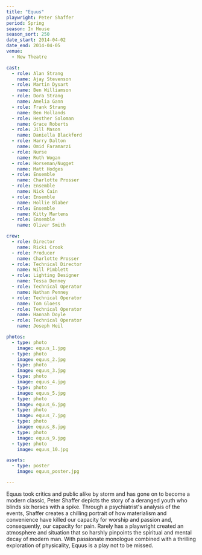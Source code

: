 ```yaml
---
title: "Equus"
playwright: Peter Shaffer
period: Spring
season: In House
season_sort: 250
date_start: 2014-04-02
date_end: 2014-04-05
venue:
  - New Theatre

cast:
  - role: Alan Strang
    name: Ajay Stevenson
  - role: Martin Dysart
    name: Ben Williamson
  - role: Dora Strang
    name: Amelia Gann
  - role: Frank Strang
    name: Ben Hollands
  - role: Hesther Soloman
    name: Grace Roberts
  - role: Jill Mason
    name: Daniella Blackford
  - role: Harry Dalton
    name: Omid Faramarzi
  - role: Nurse
    name: Ruth Wogan
  - role: Horseman/Nugget
    name: Matt Hodges
  - role: Ensemble
    name: Charlotte Prosser
  - role: Ensemble
    name: Nick Cain
  - role: Ensemble
    name: Hollie Blaber
  - role: Ensemble
    name: Kitty Martens
  - role: Ensemble
    name: Oliver Smith

crew:
  - role: Director
    name: Ricki Crook
  - role: Producer
    name: Charlotte Prosser
  - role: Technical Director
    name: Will Pimblett
  - role: Lighting Designer
    name: Tessa Denney
  - role: Technical Operator
    name: Nathan Penney
  - role: Technical Operator
    name: Tom Gloess
  - role: Technical Operator
    name: Hannah Doyle
  - role: Technical Operator
    name: Joseph Heil

photos:
  - type: photo
    image: equus_1.jpg
  - type: photo
    image: equus_2.jpg
  - type: photo
    image: equus_3.jpg
  - type: photo
    image: equus_4.jpg
  - type: photo
    image: equus_5.jpg
  - type: photo
    image: equus_6.jpg
  - type: photo
    image: equus_7.jpg
  - type: photo
    image: equus_8.jpg
  - type: photo
    image: equus_9.jpg
  - type: photo
    image: equus_10.jpg

assets:
  - type: poster
    image: equus_poster.jpg

---
```


Equus took critics and public alike by storm and has gone on to become a modern classic, Peter Shaffer depicts the story of a deranged youth who blinds six horses with a spike. Through a psychiatrist's analysis of the events, Shaffer creates a chilling portrait of how materialism and convenience have killed our capacity for worship and passion and, consequently, our capacity for pain. Rarely has a playwright created an atmosphere and situation that so harshly pinpoints the spiritual and mental decay of modern man. With passionate monologue combined with a thrilling exploration of physicality, Equus is a play not to be missed.

